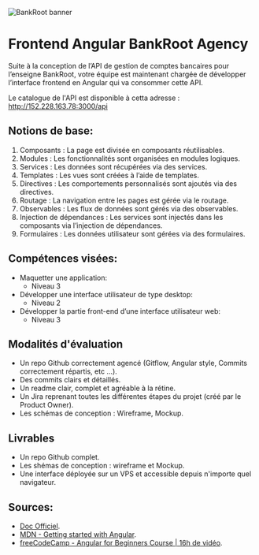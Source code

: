 ![BankRoot banner](https://i.imgur.com/4bKTfAd.pngs)

# Frontend Angular BankRoot Agency

Suite à la conception de l’API de gestion de comptes bancaires pour l’enseigne BankRoot, votre équipe est maintenant
chargée de développer l’interface frontend en Angular qui va consommer cette API.

Le catalogue de l'API est disponible à cetta adresse : http://152.228.163.78:3000/api

## Notions de base:

1. Composants : La page est divisée en composants réutilisables.
2. Modules : Les fonctionnalités sont organisées en modules logiques.
3. Services : Les données sont récupérées via des services.
4. Templates : Les vues sont créées à l’aide de templates.
5. Directives : Les comportements personnalisés sont ajoutés via des directives.
6. Routage : La navigation entre les pages est gérée via le routage.
7. Observables : Les flux de données sont gérés via des observables.
8. Injection de dépendances : Les services sont injectés dans les composants via l’injection de dépendances.
9. Formulaires : Les données utilisateur sont gérées via des formulaires.

## Compétences visées:

- Maquetter une application:
  - Niveau 3
- Développer une interface utilisateur de type desktop:
  - Niveau 2
- Développer la partie front-end d’une interface utilisateur web:
  - Niveau 3

## Modalités d'évaluation

- Un repo Github correctement agencé (Gitflow, Angular style, Commits correctement répartis, etc …).
- Des commits clairs et détaillés.
- Un readme clair, complet et agréable à la rétine.
- Un Jira reprenant toutes les différentes étapes du projet (créé par le Product Owner).
- Les schémas de conception : Wireframe, Mockup.

## Livrables

- Un repo Github complet.
- Les shémas de conception : wireframe et Mockup.
- Une interface déployée sur un VPS et accessible depuis n'importe quel navigateur.

## Sources:

- [Doc Officiel](https://angular.io/docs).
- [MDN - Getting started with Angular](https://developer.mozilla.org/en-US/docs/Learn/Tools_and_testing/Client-side_JavaScript_frameworks/Angular_getting_started).
- [freeCodeCamp - Angular for Beginners Course | 16h de vidéo](https://www.youtube.com/watch?v=3qBXWUpoPHo&ab_channel=freeCodeCamp.org).
